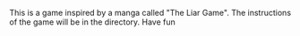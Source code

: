 This is a game inspired by a manga called "The Liar Game". The instructions of the game will be in the directory. 
Have fun
